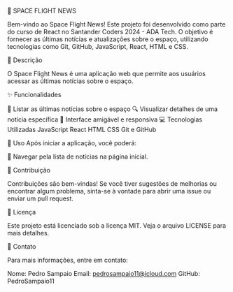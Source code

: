 🚀 SPACE FLIGHT NEWS

Bem-vindo ao Space Flight News! Este projeto foi desenvolvido como parte do curso de React no Santander Coders 2024 - ADA Tech. O objetivo é fornecer as últimas notícias e atualizações sobre o espaço, utilizando tecnologias como Git, GitHub, JavaScript, React, HTML e CSS.


📝 Descrição

O Space Flight News é uma aplicação web que permite aos usuários acessar as últimas notícias sobre o espaço.

✨ Funcionalidades

📰 Listar as últimas notícias sobre o espaço
🔍 Visualizar detalhes de uma notícia específica
📱 Interface amigável e responsiva
💻 Tecnologias Utilizadas
JavaScript
React
HTML
CSS
Git e GitHub

🚀 Uso
Após iniciar a aplicação, você poderá:

📜 Navegar pela lista de notícias na página inicial.

🤝 Contribuição

Contribuições são bem-vindas! Se você tiver sugestões de melhorias ou encontrar algum problema, sinta-se à vontade para abrir uma issue ou enviar um pull request.

📜 Licença

Este projeto está licenciado sob a licença MIT. Veja o arquivo LICENSE para mais detalhes.

📧 Contato

Para mais informações, entre em contato:

Nome: Pedro Sampaio
Email: pedrosampaio11@icloud.com
GitHub: PedroSampaio11
